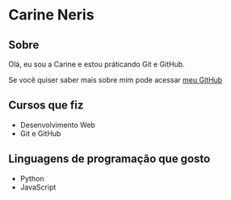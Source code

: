 # Carine Neris

## Sobre

Olá, eu sou a Carine e estou práticando Git e GitHub.

Se você quiser saber mais sobre mim pode acessar [meu GitHub](https://github.com/Carine-Neris)

## Cursos que fiz

- Desenvolvimento Web
- Git e GitHub

## Linguagens de programação que gosto

- Python
- JavaScript